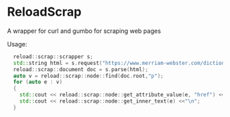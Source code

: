 # ReloadScrap
 A wrapper for curl and gumbo for scraping web pages

Usage:
```cpp
  reload::scrap::scrapper s;
  std::string html = s.request("https://www.merriam-webster.com/dictionary/esoteric");
  reload::scrap::document doc = s.parse(html);
  auto v = reload::scrap::node::find(doc.root,"p");
  for (auto e : v)
  {
    std::cout << reload::scrap::node::get_attribute_value(e, "href") <<"\n";
    std::cout << reload::scrap::node::get_inner_text(e) <<"\n";
  }

```
